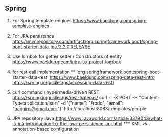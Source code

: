 Spring
------------

1. For Spring template engines
https://www.baeldung.com/spring-template-engines 
  
2. For JPA persistance 
https://mvnrepository.com/artifact/org.springframework.boot/spring-boot-starter-data-jpa/2.2.0.RELEASE

3. Use lombok for getter setter / Constructors of entity 
https://www.baeldung.com/intro-to-project-lombok

4. for rest call implementation **
'org.springframework.boot:spring-boot-starter-data-rest'
https://www.baeldung.com/spring-data-rest-intro
https://spring.io/guides/gs/accessing-data-rest/

5. curl command / hypermedia-driven REST
https://spring.io/guides/gs/rest-hateoas/
curl -i -X POST -H "Content-Type:application/json" -d '{"name": "Frodo", "email": "baggins@gmail.com"}' http://localhost:8083/templates/people

6. JPA repository
Java
https://www.javaworld.com/article/3379043/what-is-jpa-introduction-to-the-java-persistence-api.html
*** XML vs. annotation-based configuration
